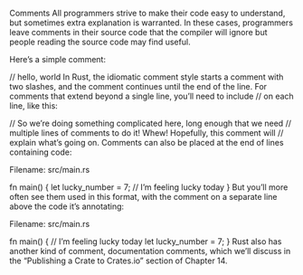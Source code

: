 Comments
All programmers strive to make their code easy to understand, but sometimes extra explanation is warranted. In these cases, programmers leave comments in their source code that the compiler will ignore but people reading the source code may find useful.

Here’s a simple comment:

// hello, world
In Rust, the idiomatic comment style starts a comment with two slashes, and the comment continues until the end of the line. For comments that extend beyond a single line, you’ll need to include // on each line, like this:

// So we’re doing something complicated here, long enough that we need
// multiple lines of comments to do it! Whew! Hopefully, this comment will
// explain what’s going on.
Comments can also be placed at the end of lines containing code:

Filename: src/main.rs

fn main() {
    let lucky_number = 7; // I’m feeling lucky today
}
But you’ll more often see them used in this format, with the comment on a separate line above the code it’s annotating:

Filename: src/main.rs

fn main() {
    // I’m feeling lucky today
    let lucky_number = 7;
}
Rust also has another kind of comment, documentation comments, which we’ll discuss in the “Publishing a Crate to Crates.io” section of Chapter 14.
